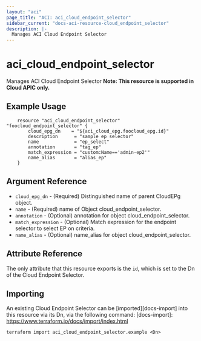 ```yaml
---
layout: "aci"
page_title: "ACI: aci_cloud_endpoint_selector"
sidebar_current: "docs-aci-resource-cloud_endpoint_selector"
description: |-
  Manages ACI Cloud Endpoint Selector
---
```


# aci_cloud_endpoint_selector #
Manages ACI Cloud Endpoint Selector
<b>Note: This resource is supported in Cloud APIC only.</b>
## Example Usage ##

```hcl
	resource "aci_cloud_endpoint_selector" "foocloud_endpoint_selector" {
		cloud_epg_dn    = "${aci_cloud_epg.foocloud_epg.id}"
		description      = "sample ep selector"
		name             = "ep_select"
		annotation       = "tag_ep"
		match_expression = "custom:Name=='admin-ep2'"
		name_alias       = "alias_ep"
	}
```
## Argument Reference ##
* `cloud_epg_dn` - (Required) Distinguished name of parent CloudEPg object.
* `name` - (Required) name of Object cloud_endpoint_selector.
* `annotation` - (Optional) annotation for object cloud_endpoint_selector.
* `match_expression` - (Optional) Match expression for the endpoint selector to select EP on criteria.
* `name_alias` - (Optional) name_alias for object cloud_endpoint_selector.



## Attribute Reference

The only attribute that this resource exports is the `id`, which is set to the
Dn of the Cloud Endpoint Selector.

## Importing ##

An existing Cloud Endpoint Selector can be [imported][docs-import] into this resource via its Dn, via the following command:
[docs-import]: https://www.terraform.io/docs/import/index.html


```
terraform import aci_cloud_endpoint_selector.example <Dn>
```